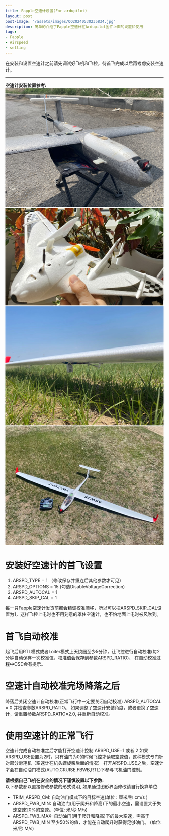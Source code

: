 ```yaml
---
title: Fapple空速计设置(For ardupilot)
layout: post
post-image: "/assets/images/QQ20240530235834.jpg"
description: 简单的介绍了Fapple空速计在Ardupilot固件上面的设置和使用
tags:
- Fapple
- Airspeed
- setting
---
```


在安装和设置空速计之前请先调试好飞机和飞控，待首飞完成以后再考虑安装空速计。

---

**空速计安装位置参考:**<br>
![Image1](/assets/images/c50017dd9e21457ddeb9f5648ff9eeaf.jpg)
![Image2](/assets/images/5fb531f0ef091a104c0427119ea1ad7f.jpg)
![Image3](/assets/images/Image_20240531001308.jpg)
![Image4](/assets/images/Image_20240531001255.jpg)

# 安装好空速计的首飞设置
1. ARSPD_TYPE = 1
 （修改保存并重连后其他参数才可见）
2. ARSPD_OPTIONS = 15
   (勾选DisableVoltageCorrection)
3. ARSPD_AUTOCAL = 1
4. ARSPD_SKIP_CAL = 1

每一只Fapple空速计发货前都会精调校准漂移，所以可以把ARSPD_SKIP_CAL设置为1，这样飞控上电时也不用刻意的罩住空速计，也不怕地面上电时被风吹到。

# 首飞自动校准
起飞后用RTL模式或者Loiter模式上天绕圈至少5分钟，让飞控进行自动校准(每2分钟自动保存一次校准值，校准值会保存到参数ARSPD_RATIO)， 在自动校准过程中OSD会有提示。

# 空速计自动校准完场降落之后
降落后关闭空速计自动校准(正常飞行中一定要关闭自动校准)
ARSPD_AUTOCAL = 0
并检查参数ARSPD_RATIO。
如果调整了空速计安装角度，或者更换了空速计，请重置参数ARSPD_RATIO=2.0, 并重新自动校准。

# 使用空速计的正常飞行
空速计完成自动校准之后才能打开空速计控制
ARSPD_USE=1 或者 2
如果ARSPD_USE设置为2时，只有油门为0的时候飞控才读取空速值，这种模式专门针对部分滑翔机（空速计在机头螺旋桨后面的情况）
打开ARSPD_USE之后，空速计才会在自动油门模式(AUTO,CRUISE,FBWB,RTL)下参与飞机油门控制。

**请根据自己飞机在安全的情况下谨慎设置以下参数:**<br>
以下参数都以直接修改参数的形式说明, 如果通过图形界面修改请自行换算单位.

+ TRIM_ARSPD_CM: 自动油门模式下的目标空速(单位 : 厘米/秒 cm/s )
+ ARSPD_FWB_MIN: 自动油门(用于爬升和降高)下的最小空速，需设置大于失速空速20%的空速。(单位: 米/秒 M/s)
+ ARSPD_FWB_MAX: 自动油门(用于爬升和降高)下的最大空速，需高于ARSPD_FWB_MIN 至少50%的值，才能在自动爬升时获得足够油门。 (单位: 米/秒 M/s)
